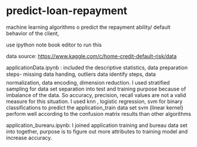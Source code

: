 # predict-loan-repayment
machine learning algorithms o predict the repayment ability/ default behavior of the client,

use ipython note book editor to run this

data source: https://www.kaggle.com/c/home-credit-default-risk/data

applicationData.ipynb : included the descriptive statistics,
			data preparation steps- missing data handing,
			outliers data identify steps, 
			data normalization, 
			data encoding,
			dimension reduction.
I used stratified sampling for data set separation into test and training purpose because of imbalance of the data. So accuracy, precision, recall values are not a valid measure for this situation. I used knn , logistic regression, svm for binary classifications to predict the application_train data set svm (linear kernel) perform well according to the confusion matrix results than other algorithms

application_burearu.ipynb: 
I joined application training and bureau data set into together, purpose is to figure out more attributes to training model and increase accuracy.
